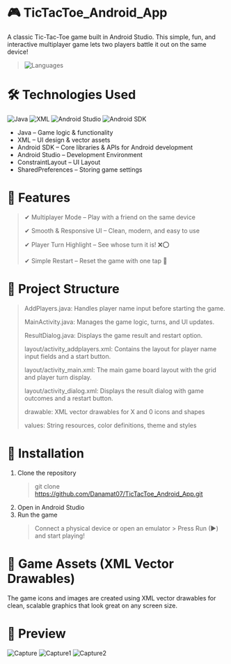 # 🎮 TicTacToe_Android_App
A classic Tic-Tac-Toe game built in Android Studio. This simple, fun, and interactive multiplayer game lets two players battle it out on the same device!
> ![Languages](https://img.shields.io/badge/Languages-Java%20%7C%20XML-blue)

# 🛠️ Technologies Used
![Java](https://img.shields.io/badge/Java-ED8B00?style=for-the-badge&logo=java&logoColor=white)
![XML](https://img.shields.io/badge/XML-FF6600?style=for-the-badge&logo=xml&logoColor=white)
![Android Studio](https://img.shields.io/badge/Android%20Studio-3DDC84?style=for-the-badge&logo=android-studio&logoColor=white)
![Android SDK](https://img.shields.io/badge/Android%20SDK-3DDC84?style=for-the-badge&logo=android&logoColor=white)

  - Java – Game logic & functionality
  - XML – UI design & vector assets
  - Android SDK – Core libraries & APIs for Android development
  - Android Studio – Development Environment
  - ConstraintLayout – UI Layout
  - SharedPreferences – Storing game settings

# 🎯 Features
  > ✔ Multiplayer Mode – Play with a friend on the same device
> 
  > ✔ Smooth & Responsive UI – Clean, modern, and easy to use
> 
  > ✔ Player Turn Highlight – See whose turn it is! ❌⭕
> 
  > ✔ Simple Restart – Reset the game with one tap 🔄

# 📁 Project Structure
  > AddPlayers.java: Handles player name input before starting the game.
> 
  > MainActivity.java: Manages the game logic, turns, and UI updates.
> 
  > ResultDialog.java: Displays the game result and restart option.
> 
  > layout/activity_addplayers.xml: Contains the layout for player name input fields and a start button.
> 
  > layout/activity_main.xml: The main game board layout with the grid and player turn display.
> 
  > layout/activity_dialog.xml: Displays the result dialog with game outcomes and a restart button.
> 
  > drawable: XML vector drawables for X and 0 icons and shapes
> 
  > values: String resources, color definitions, theme and styles

# 🔧 Installation
  1. Clone the repository
     > git clone https://github.com/Danamat07/TicTacToe_Android_App.git
  2. Open in Android Studio
  3. Run the game
     > Connect a physical device or open an emulator
    >
     > Press Run (▶) and start playing!

# 🎨 Game Assets (XML Vector Drawables)
The game icons and images are created using XML vector drawables for clean, scalable graphics that look great on any screen size.

# 📸 Preview
![Capture](https://github.com/user-attachments/assets/41e40d2c-a730-4a85-9921-803c54d80daf)
![Capture1](https://github.com/user-attachments/assets/1ab13807-8721-45fa-963e-649978c276dc)
![Capture2](https://github.com/user-attachments/assets/1b5099a4-c24d-43eb-88f6-1beda33ba777)
